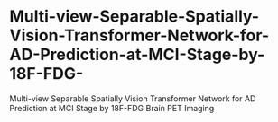 # Multi-view-Separable-Spatially-Vision-Transformer-Network-for-AD-Prediction-at-MCI-Stage-by-18F-FDG-
Multi-view Separable Spatially Vision Transformer Network for AD Prediction at MCI Stage by 18F-FDG Brain PET Imaging
